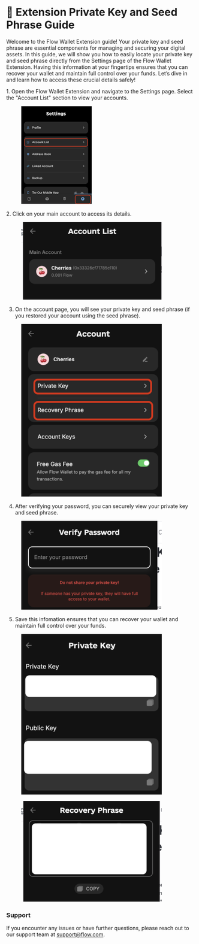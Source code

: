 # 💾 Extension Private Key and Seed Phrase Guide

Welcome to the Flow Wallet Extension guide! Your private key and seed phrase are essential components for managing and securing your digital assets. In this guide, we will show you how to easily locate your private key and seed phrase directly from the Settings page of the Flow Wallet Extension. Having this information at your fingertips ensures that you can recover your wallet and maintain full control over your funds. Let’s dive in and learn how to access these crucial details safely!

&#x20;1\. Open the Flow Wallet Extension and navigate to the Settings page. Select the "Account List" section to view your accounts.

<figure><img src=".gitbook/assets/Screen Shot 2024-10-24 at 5.10.44 pm.png" alt="" width="188"><figcaption></figcaption></figure>

&#x20;2\.  Click on your main account to access its details.

<figure><img src=".gitbook/assets/Screen Shot 2024-10-24 at 5.11.38 pm.png" alt="" width="375"><figcaption></figcaption></figure>

3. &#x20;On the account page, you will see your private key and seed phrase (if you restored your account using the seed phrase).&#x20;

<figure><img src=".gitbook/assets/Screen Shot 2024-10-24 at 5.11.46 pm.png" alt="" width="375"><figcaption></figcaption></figure>

4. After verifying your password, you can securely view your private key and seed phrase.

<figure><img src=".gitbook/assets/Screen Shot 2024-10-24 at 5.12.01 pm.png" alt="" width="375"><figcaption></figcaption></figure>

5. Save this infomation ensures that you can recover your wallet and maintain full control over your funds.

<div>

<figure><img src=".gitbook/assets/Screen Shot 2024-10-24 at 5.12.16 pm (1).png" alt="" width="375"><figcaption></figcaption></figure>

 

<figure><img src=".gitbook/assets/Screen Shot 2024-10-24 at 5.13.28 pm (1).png" alt="" width="375"><figcaption></figcaption></figure>

</div>

### Support

If you encounter any issues or have further questions, please reach out to our support team at support@flow.com.
